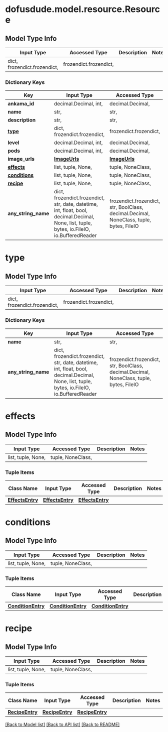 # dofusdude.model.resource.Resource

## Model Type Info
Input Type | Accessed Type | Description | Notes
------------ | ------------- | ------------- | -------------
dict, frozendict.frozendict,  | frozendict.frozendict,  |  | 

### Dictionary Keys
Key | Input Type | Accessed Type | Description | Notes
------------ | ------------- | ------------- | ------------- | -------------
**ankama_id** | decimal.Decimal, int,  | decimal.Decimal,  |  | [optional] 
**name** | str,  | str,  |  | [optional] 
**description** | str,  | str,  |  | [optional] 
**[type](#type)** | dict, frozendict.frozendict,  | frozendict.frozendict,  |  | [optional] 
**level** | decimal.Decimal, int,  | decimal.Decimal,  |  | [optional] 
**pods** | decimal.Decimal, int,  | decimal.Decimal,  |  | [optional] 
**image_urls** | [**ImageUrls**](ImageUrls.md) | [**ImageUrls**](ImageUrls.md) |  | [optional] 
**[effects](#effects)** | list, tuple, None,  | tuple, NoneClass,  |  | [optional] 
**[conditions](#conditions)** | list, tuple, None,  | tuple, NoneClass,  |  | [optional] 
**[recipe](#recipe)** | list, tuple, None,  | tuple, NoneClass,  |  | [optional] 
**any_string_name** | dict, frozendict.frozendict, str, date, datetime, int, float, bool, decimal.Decimal, None, list, tuple, bytes, io.FileIO, io.BufferedReader | frozendict.frozendict, str, BoolClass, decimal.Decimal, NoneClass, tuple, bytes, FileIO | any string name can be used but the value must be the correct type | [optional]

# type

## Model Type Info
Input Type | Accessed Type | Description | Notes
------------ | ------------- | ------------- | -------------
dict, frozendict.frozendict,  | frozendict.frozendict,  |  | 

### Dictionary Keys
Key | Input Type | Accessed Type | Description | Notes
------------ | ------------- | ------------- | ------------- | -------------
**name** | str,  | str,  |  | [optional] 
**any_string_name** | dict, frozendict.frozendict, str, date, datetime, int, float, bool, decimal.Decimal, None, list, tuple, bytes, io.FileIO, io.BufferedReader | frozendict.frozendict, str, BoolClass, decimal.Decimal, NoneClass, tuple, bytes, FileIO | any string name can be used but the value must be the correct type | [optional]

# effects

## Model Type Info
Input Type | Accessed Type | Description | Notes
------------ | ------------- | ------------- | -------------
list, tuple, None,  | tuple, NoneClass,  |  | 

### Tuple Items
Class Name | Input Type | Accessed Type | Description | Notes
------------- | ------------- | ------------- | ------------- | -------------
[**EffectsEntry**](EffectsEntry.md) | [**EffectsEntry**](EffectsEntry.md) | [**EffectsEntry**](EffectsEntry.md) |  | 

# conditions

## Model Type Info
Input Type | Accessed Type | Description | Notes
------------ | ------------- | ------------- | -------------
list, tuple, None,  | tuple, NoneClass,  |  | 

### Tuple Items
Class Name | Input Type | Accessed Type | Description | Notes
------------- | ------------- | ------------- | ------------- | -------------
[**ConditionEntry**](ConditionEntry.md) | [**ConditionEntry**](ConditionEntry.md) | [**ConditionEntry**](ConditionEntry.md) |  | 

# recipe

## Model Type Info
Input Type | Accessed Type | Description | Notes
------------ | ------------- | ------------- | -------------
list, tuple, None,  | tuple, NoneClass,  |  | 

### Tuple Items
Class Name | Input Type | Accessed Type | Description | Notes
------------- | ------------- | ------------- | ------------- | -------------
[**RecipeEntry**](RecipeEntry.md) | [**RecipeEntry**](RecipeEntry.md) | [**RecipeEntry**](RecipeEntry.md) |  | 

[[Back to Model list]](../../README.md#documentation-for-models) [[Back to API list]](../../README.md#documentation-for-api-endpoints) [[Back to README]](../../README.md)

